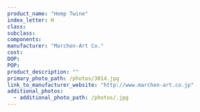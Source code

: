 ```yaml
---
product_name: "Hemp Twine"
index_letter: H
class: 
subclass: 
components:
manufacturer: "Marchen-Art Co."
cost: 
DOP: 
POP: 
product_description: ""
primary_photo_path: /photos/3014.jpg
link_to_manufacturer_website: "http://www.marchen-art.co.jp"
additional_photos:
  - additional_photo_path: /photos/.jpg
---
```

